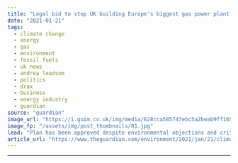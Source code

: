 ```yaml
---
title: "Legal bid to stop UK building Europe's biggest gas power plant fails"
date: "2021-01-21"
tags: 
  - climate change
  - energy
  - gas
  - environment
  - fossil fuels
  - uk news
  - andrea leadsom
  - politics
  - drax
  - business
  - energy industry
  - guardian
source: "guardian"
image_url: "https://i.guim.co.uk/img/media/628cca585747ebc5a2beab9ff165b3a5a04fd62a/0_232_3500_2101/master/3500.jpg?width=460&quality=85&auto=format&fit=max&s=d2078751e14d27c6bdac187dbf89def7"
image_fp: "/assets/img/post_thumbnails/81.jpg"
lead: "Plan has been approved despite environmental objections and criticism over climate leadership A legal challenge to the UK government’s approval of a new gas-fired power plant has failed in the court of appeal.The challenge was brought after ministers..."
article_url: "https://www.theguardian.com/environment/2021/jan/21/climate-crisis-uk-legal-bid-stop-biggest-gas-power-station-europe-fails"
---
```


---

